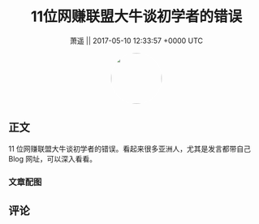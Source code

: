 <h1 align="center">11位网赚联盟大牛谈初学者的错误</h1>




<p align="center">
    <a>萧遥 || 2017-05-10 12:33:57 &#43;0000 UTC</a>
</p>

<div align="center">
    <img src="https://images.zsxq.com/FsurLbkQq-G5zJLVU_S_SdwHVTGO?e=1590940799&amp;token=kIxbL07-8jAj8w1n4s9zv64FuZZNEATmlU_Vm6zD:GJqgfNiwftE-_9zwPTPFtbImT2s=" width="100" height="100" style="border:1px solid;border-radius:50%; color:#ffffff"/>
</div>




## 正文

<div>
11 位网赚联盟大牛谈初学者的错误。看起来很多亚洲人，尤其是发言都带自己Blog 网址，可以深入看看。
</div>

### 文章配图

<div class="image" align="center">

</div>


## 评论

<div align="left">
<div>

</div>
</div>
